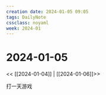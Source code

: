 ```yaml
---
creation date: 2024-01-05 09:05
tags: DailyNote
cssclass: noyaml
week: 2024-01
---
```


# 2024-01-05

<< [[2024-01-04]] | [[2024-01-06]]>>

打一天游戏
